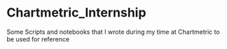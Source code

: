 # Chartmetric_Internship
Some Scripts and notebooks that I wrote during my time at Chartmetric to be used for reference
